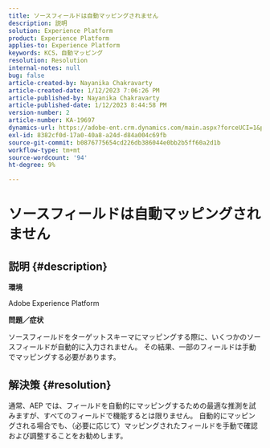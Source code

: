 ```yaml
---
title: ソースフィールドは自動マッピングされません
description: 説明
solution: Experience Platform
product: Experience Platform
applies-to: Experience Platform
keywords: KCS，自動マッピング
resolution: Resolution
internal-notes: null
bug: false
article-created-by: Nayanika Chakravarty
article-created-date: 1/12/2023 7:06:26 PM
article-published-by: Nayanika Chakravarty
article-published-date: 1/12/2023 8:44:58 PM
version-number: 2
article-number: KA-19697
dynamics-url: https://adobe-ent.crm.dynamics.com/main.aspx?forceUCI=1&pagetype=entityrecord&etn=knowledgearticle&id=ac2ee131-ac92-ed11-aad1-6045bd006c82
exl-id: 8382cf0d-17a0-40a8-a24d-d84a004c69fb
source-git-commit: b0876775654cd226db386044e0bb2b5ff60a2d1b
workflow-type: tm+mt
source-wordcount: '94'
ht-degree: 9%

---
```


# ソースフィールドは自動マッピングされません

## 説明 {#description}


<b>環境</b>

Adobe Experience Platform

<b>問題／症状</b>

ソースフィールドをターゲットスキーマにマッピングする際に、いくつかのソースフィールドが自動的に入力されません。 その結果、一部のフィールドは手動でマッピングする必要があります。


## 解決策 {#resolution}


通常、AEP では、フィールドを自動的にマッピングするための最適な推測を試みますが、すべてのフィールドで機能するとは限りません。 自動的にマッピングされる場合でも、（必要に応じて）マッピングされたフィールドを手動で確認および調整することをお勧めします。
